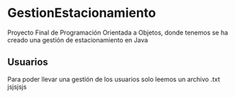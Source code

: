 # GestionEstacionamiento
Proyecto Final de Programación Orientada a Objetos, donde tenemos se ha creado una gestión de estacionamiento en Java

## Usuarios
Para poder llevar una gestión de los usuarios solo leemos un archivo .txt jsjsjsjs
